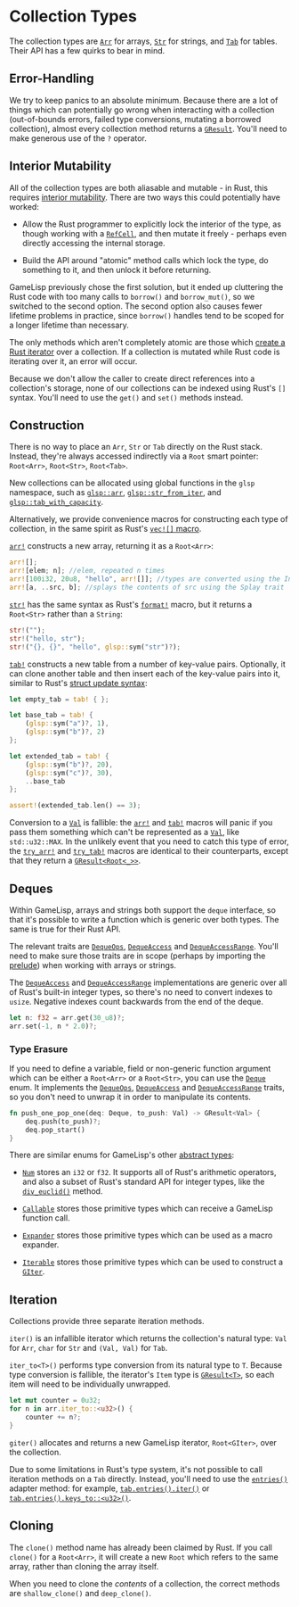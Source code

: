 # Collection Types

The collection types are [`Arr`] for arrays, [`Str`] for strings, and [`Tab`] for tables. Their 
API has a few quirks to bear in mind.

[`Arr`]: https://docs.rs/glsp/*/glsp/struct.Arr.html
[`Str`]: https://docs.rs/glsp/*/glsp/struct.Str.html
[`Tab`]: https://docs.rs/glsp/*/glsp/struct.Tab.html


## Error-Handling

We try to keep panics to an absolute minimum. Because there are a lot of things which can
potentially go wrong when interacting with a collection (out-of-bounds errors, failed type
conversions, mutating a borrowed collection), almost every collection method returns a
[`GResult`]. You'll need to make generous use of the `?` operator.

[`GResult`]: https://docs.rs/glsp/*/glsp/type.GResult.html


## Interior Mutability

All of the collection types are both aliasable and mutable - in Rust, this requires [interior 
mutability](https://doc.rust-lang.org/reference/interior-mutability.html). There are two ways 
this could potentially have worked:

- Allow the Rust programmer to explicitly lock the interior of the type, as though working with
  a [`RefCell`], and then mutate it freely - perhaps even directly accessing the internal storage.

- Build the API around "atomic" method calls which lock the type, do something to it, and then 
  unlock it before returning.

[`RefCell`]: https://doc.rust-lang.org/stable/std/cell/struct.RefCell.html

GameLisp previously chose the first solution, but it ended up cluttering the Rust code with
too many calls to `borrow()` and `borrow_mut()`, so we switched to the second option. The
second option also causes fewer lifetime problems in practice, since `borrow()` handles tend to be 
scoped for a longer lifetime than necessary.

The only methods which aren't completely atomic are those which [create a Rust iterator](#iteration) 
over a collection. If a collection is mutated while Rust code is iterating over it, an error will 
occur.

Because we don't allow the caller to create direct references into a collection's storage, none of
our collections can be indexed using Rust's `[]` syntax. You'll need to use the `get()` and
`set()` methods instead.


## Construction

There is no way to place an `Arr`, `Str` or `Tab` directly on the Rust stack. Instead, they're
always accessed indirectly via a `Root` smart pointer: `Root<Arr>`, `Root<Str>`, `Root<Tab>`.

[`Arr`]: https://docs.rs/glsp/*/glsp/struct.Arr.html
[`Str`]: https://docs.rs/glsp/*/glsp/struct.Str.html
[`Tab`]: https://docs.rs/glsp/*/glsp/struct.Tab.html
[`Root`]: https://docs.rs/glsp/*/glsp/struct.Root.html

New collections can be allocated using global functions in the `glsp` namespace, such as
[`glsp::arr`], [`glsp::str_from_iter`], and [`glsp::tab_with_capacity`].

[`glsp::arr`]: https://docs.rs/glsp/*/glsp/fn.arr.html
[`glsp::str_from_iter`]: https://docs.rs/glsp/*/glsp/fn.str_from_iter.html
[`glsp::tab_with_capacity`]: https://docs.rs/glsp/*/glsp/fn.tab_with_capacity.html

Alternatively, we provide convenience macros for constructing each type of collection, in the
same spirit as Rust's [`vec![]` macro](https://doc.rust-lang.org/stable/std/macro.vec.html).

[`arr!`] constructs a new array, returning it as a `Root<Arr>`:

[`arr!`]: https://docs.rs/glsp/*/glsp/macro.arr.html

```rust
arr![];
arr![elem; n]; //elem, repeated n times
arr![100i32, 20u8, "hello", arr![]]; //types are converted using the IntoVal trait
arr![a, ..src, b]; //splays the contents of src using the Splay trait
```

[`str!`] has the same syntax as Rust's [`format!`] macro, but it returns a `Root<Str>`
rather than a `String`:

[`str!`]: https://docs.rs/glsp/*/glsp/macro.str.html
[`format!`]: https://doc.rust-lang.org/std/fmt/

```rust
str!("");
str!("hello, str");
str!("{}, {}", "hello", glsp::sym("str")?);
```

[`tab!`] constructs a new table from a number of key-value pairs. Optionally, it can
clone another table and then insert each of the key-value pairs into it, similar to Rust's
[struct update syntax]:

[`tab!`]: https://docs.rs/glsp/*/glsp/macro.tab.html
[struct update syntax]: https://doc.rust-lang.org/reference/expressions/struct-expr.html#functional-update-syntax

```rust
let empty_tab = tab! { };

let base_tab = tab! {
    (glsp::sym("a")?, 1),
    (glsp::sym("b")?, 2)
};

let extended_tab = tab! {
    (glsp::sym("b")?, 20),
    (glsp::sym("c")?, 30),
    ..base_tab
};

assert!(extended_tab.len() == 3);
```

Conversion to a [`Val`] is fallible: the [`arr!`] and [`tab!`] macros will panic if you pass them 
something which can't be represented as a [`Val`], like `std::u32::MAX`. In the unlikely event
that you need to catch this type of error, the [`try_arr!`] and [`try_tab!`] macros are 
identical to their counterparts, except that they return a [`GResult<Root<_>>`].

[`Val`]: https://docs.rs/glsp/*/glsp/enum.Val.html
[`try_arr!`]: https://docs.rs/glsp/*/glsp/macro.try_arr.html
[`try_tab!`]: https://docs.rs/glsp/*/glsp/macro.try_tab.html
[`GResult<Root<_>>`]: https://docs.rs/glsp/*/glsp/type.GResult.html


## Deques

Within GameLisp, arrays and strings both support the `deque` interface, so that it's possible to
write a function which is generic over both types. The same is true for their Rust API.

The relevant traits are [`DequeOps`], [`DequeAccess`] and [`DequeAccessRange`]. You'll need to 
make sure those traits are in scope (perhaps by importing the 
[prelude](the-glsp-crate.md#the-prelude)) when working with arrays or strings.

The [`DequeAccess`] and [`DequeAccessRange`] implementations are generic over 
all of Rust's built-in integer types, so there's no need to convert indexes to `usize`. Negative 
indexes count backwards from the end of the deque.

```rust
let n: f32 = arr.get(30_u8)?;
arr.set(-1, n * 2.0)?;
```

### Type Erasure

If you need to define a variable, field or non-generic function argument which can be either a
`Root<Arr>` or a `Root<Str>`, you can use the [`Deque`] enum. It implements the [`DequeOps`],
[`DequeAccess`] and [`DequeAccessRange`] traits, so you don't need to unwrap it in order to 
manipulate its contents.

```rust
fn push_one_pop_one(deq: Deque, to_push: Val) -> GResult<Val> {
    deq.push(to_push)?;
    deq.pop_start()
}
```

[`Deque`]: https://docs.rs/glsp/*/glsp/enum.Deque.html
[`DequeOps`]: https://docs.rs/glsp/*/glsp/trait.DequeOps.html
[`DequeAccess`]: https://docs.rs/glsp/*/glsp/trait.DequeAccess.html
[`DequeAccessRange`]: https://docs.rs/glsp/*/glsp/trait.DequeAccessRange.html

There are similar enums for GameLisp's other [abstract types](syntax-and-types.md#abstract-types):

- [`Num`] stores an `i32` or `f32`. It supports all of Rust's arithmetic operators, and
  also a subset of Rust's standard API for integer types, like the [`div_euclid()`] method.

- [`Callable`] stores those primitive types which can receive a GameLisp function call.

- [`Expander`] stores those primitive types which can be used as a macro expander.

- [`Iterable`] stores those primitive types which can be used to construct a [`GIter`].

[`Num`]: https://docs.rs/glsp/*/glsp/enum.Num.html
[`div_euclid()`]: https://doc.rust-lang.org/std/primitive.i32.html#method.div_euclid
[`Callable`]: https://docs.rs/glsp/*/glsp/enum.Callable.html
[`Expander`]: https://docs.rs/glsp/*/glsp/enum.Expander.html
[`Iterable`]: https://docs.rs/glsp/*/glsp/enum.Iterable.html
[`GIter`]: https://docs.rs/glsp/*/glsp/struct.GIter.html


## Iteration

Collections provide three separate iteration methods. 

`iter()` is an infallible iterator which returns the collection's natural type: `Val` for `Arr`, 
`char` for `Str` and `(Val, Val)` for `Tab`.

`iter_to<T>()` performs type conversion from its natural type to `T`. Because type conversion is
fallible, the iterator's `Item` type is [`GResult<T>`], so each item will need to be individually
unwrapped.

[`GResult<T>`]: https://docs.rs/glsp/*/glsp/type.GResult.html

```rust
let mut counter = 0u32;
for n in arr.iter_to::<u32>() {
    counter += n?;
}
```

`giter()` allocates and returns a new GameLisp iterator, `Root<GIter>`, over the collection.

[`Root<GIter>`]: https://docs.rs/glsp/*/glsp/struct.GIter.html

Due to some limitations in Rust's type system, it's not possible to call iteration methods on a
`Tab` directly. Instead, you'll need to use the [`entries()`] adapter method: for example,
[`tab.entries().iter()`] or [`tab.entries().keys_to::<u32>()`].

[`entries()`]: https://docs.rs/glsp/*/glsp/struct.Tab.html#method.entries
[`tab.entries().iter()`]: https://docs.rs/glsp/*/glsp/struct.TabEntries.html#method.iter
[`tab.entries().keys_to::<u32>()`]: https://docs.rs/glsp/*/glsp/struct.TabEntries.html#method.keys_to

## Cloning

The `clone()` method name has already been claimed by Rust. If you call `clone()` for a 
`Root<Arr>`, it will create a new `Root` which refers to the same array, rather than cloning the 
array itself.

When you need to clone the *contents* of a collection, the correct methods are `shallow_clone()` 
and `deep_clone()`.
